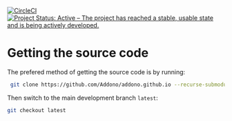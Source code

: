 [![CircleCI](https://circleci.com/gh/Addono/addono.github.io/tree/latest.svg?style=svg)](https://circleci.com/gh/Addono/addono.github.io/tree/latest)
[![Project Status: Active – The project has reached a stable, usable state and is being actively developed.](https://www.repostatus.org/badges/latest/active.svg)](https://www.repostatus.org/#active)

# Getting the source code

The prefered method of getting the source code is by running:
```bash
 git clone https://github.com/Addono/addono.github.io --recurse-submodules
```

Then switch to the main development branch `latest`:
```bash
git checkout latest
```

